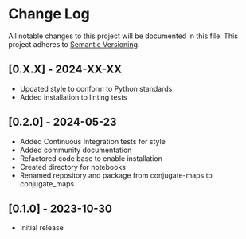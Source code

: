 Change Log
==========
All notable changes to this project will be documented in this file.
This project adheres to [Semantic Versioning](https://semver.org/).

[0.X.X] - 2024-XX-XX
--------------------
* Updated style to conform to Python standards
* Added installation to linting tests

[0.2.0] - 2024-05-23
--------------------
* Added Continuous Integration tests for style
* Added community documentation
* Refactored code base to enable installation
* Created directory for notebooks
* Renamed repository and package from conjugate-maps to conjugate_maps

[0.1.0] - 2023-10-30
--------------------
* Initial release
